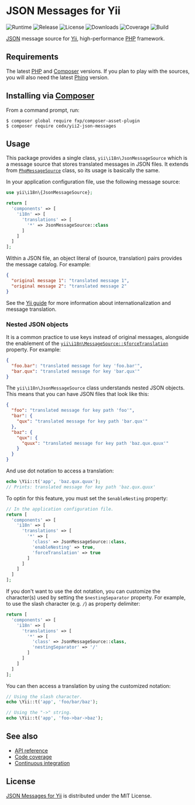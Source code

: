 # JSON Messages for Yii
![Runtime](https://img.shields.io/badge/php-%3E%3D7.1-brightgreen.svg) ![Release](https://img.shields.io/packagist/v/cedx/yii2-json-messages.svg) ![License](https://img.shields.io/packagist/l/cedx/yii2-json-messages.svg) ![Downloads](https://img.shields.io/packagist/dt/cedx/yii2-json-messages.svg) ![Coverage](https://coveralls.io/repos/github/cedx/yii2-json-messages/badge.svg) ![Build](https://travis-ci.org/cedx/yii2-json-messages.svg)

[JSON](http://json.org) message source for [Yii](http://www.yiiframework.com), high-performance [PHP](https://secure.php.net) framework.

## Requirements
The latest [PHP](https://secure.php.net) and [Composer](https://getcomposer.org) versions.
If you plan to play with the sources, you will also need the latest [Phing](https://www.phing.info) version.

## Installing via [Composer](https://getcomposer.org)
From a command prompt, run:

```shell
$ composer global require fxp/composer-asset-plugin
$ composer require cedx/yii2-json-messages
```

## Usage
This package provides a single class, `yii\i18n\JsonMessageSource` which is a message source that stores translated messages in JSON files.
It extends from [`PhpMessageSource`](http://www.yiiframework.com/doc-2.0/yii-i18n-phpmessagesource.html) class, so its usage is basically the same.

In your application configuration file, use the following message source:

```php
use yii\i18n\{JsonMessageSource};

return [
  'components' => [
    'i18n' => [
      'translations' => [
        '*' => JsonMessageSource::class
      ]
    ]
  ]
];
```

Within a JSON file, an object literal of (source, translation) pairs provides the message catalog. For example:

```json
{
  "original message 1": "translated message 1",
  "original message 2": "translated message 2"
}
```

See the [Yii guide](http://www.yiiframework.com/doc-2.0/guide-tutorial-i18n.html#message-translation) for more information about internationalization and message translation.

### Nested JSON objects
It is a common practice to use keys instead of original messages, alongside the enablement of the [`yii\i18n\MessageSource::$forceTranslation`](http://www.yiiframework.com/doc-2.0/yii-i18n-messagesource.html#$forceTranslation-detail) property. For example:

```json
{
  "foo.bar": "translated message for key 'foo.bar'",
  "bar.qux": "translated message for key 'bar.qux'"
}
```

The `yii\i18n\JsonMessageSource` class understands nested JSON objects.
This means that you can have JSON files that look like this:

```json
{
  "foo": "translated message for key path 'foo'",
  "bar": {
    "qux": "translated message for key path 'bar.qux'"
  },
  "baz": {
    "qux": {
      "quux": "translated message for key path 'baz.qux.quux'"
    }
  }
}
```

And use dot notation to access a translation:

```php
echo \Yii::t('app', 'baz.qux.quux');
// Prints: translated message for key path 'baz.qux.quux'
```

To optin for this feature, you must set the `$enableNesting` property:

```php
// In the application configuration file.
return [
  'components' => [
    'i18n' => [
      'translations' => [
        '*' => [
          'class' => JsonMessageSource::class,
          'enableNesting' => true,
          'forceTranslation' => true
        ]
      ]
    ]
  ]
];
```

If you don't want to use the dot notation, you can customize the character(s) used by setting the `$nestingSeparator` property. For example, to use the slash character (e.g. `/`) as property delimiter:

```php
return [
  'components' => [
    'i18n' => [
      'translations' => [
        '*' => [
          'class' => JsonMessageSource::class,
          'nestingSeparator' => '/'
        ]
      ]
    ]
  ]
];
```

You can then access a translation by using the customized notation:

```php
// Using the slash character.
echo \Yii::t('app', 'foo/bar/baz');

// Using the "->" string.
echo \Yii::t('app', 'foo->bar->baz');
```

## See also
- [API reference](https://cedx.github.io/yii2-json-messages)
- [Code coverage](https://coveralls.io/github/cedx/yii2-json-messages)
- [Continuous integration](https://travis-ci.org/cedx/yii2-json-messages)

## License
[JSON Messages for Yii](https://github.com/cedx/yii2-json-messages) is distributed under the MIT License.
